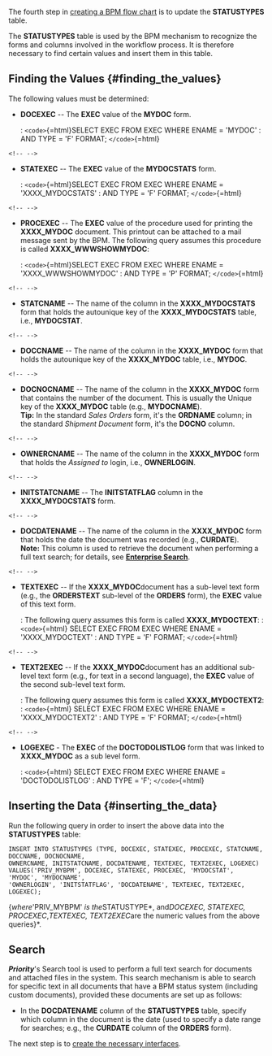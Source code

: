 The fourth step in [creating a BPM flow
chart](Creating_BPM_Flow_Charts "wikilink") is to update the
**STATUSTYPES** table.

The **STATUSTYPES** table is used by the BPM mechanism to recognize the
forms and columns involved in the workflow process. It is therefore
necessary to find certain values and insert them in this table.

## Finding the Values {#finding_the_values}

The following values must be determined:

-   **DOCEXEC** -- The **EXEC** value of the **MYDOC** form.

    :   `<code>`{=html}SELECT EXEC FROM EXEC WHERE ENAME = \'MYDOC\'
    :   AND TYPE = \'F\' FORMAT; `</code>`{=html}

```{=html}
<!-- -->
```
-   **STATEXEC** -- The **EXEC** value of the **MYDOCSTATS** form.

    :   `<code>`{=html}SELECT EXEC FROM EXEC WHERE ENAME =
        \'XXXX_MYDOCSTATS\'
    :   AND TYPE = \'F\' FORMAT; `</code>`{=html}

```{=html}
<!-- -->
```
-   **PROCEXEC** -- The **EXEC** value of the procedure used for
    printing the **XXXX_MYDOC** document. This printout can be attached
    to a mail message sent by the BPM. The following query assumes this
    procedure is called **XXXX_WWWSHOWMYDOC**:

    :   `<code>`{=html}SELECT EXEC FROM EXEC WHERE ENAME =
        \'XXXX_WWWSHOWMYDOC\'
    :   AND TYPE = \'P\' FORMAT; `</code>`{=html}

```{=html}
<!-- -->
```
-   **STATCNAME** -- The name of the column in the **XXXX_MYDOCSTATS**
    form that holds the autounique key of the **XXXX_MYDOCSTATS** table,
    i.e., **MYDOCSTAT**.

```{=html}
<!-- -->
```
-   **DOCCNAME** -- The name of the column in the **XXXX_MYDOC** form
    that holds the autounique key of the **XXXX_MYDOC** table, i.e.,
    **MYDOC**.

```{=html}
<!-- -->
```
-   **DOCNOCNAME** -- The name of the column in the **XXXX_MYDOC** form
    that contains the number of the document. This is usually the Unique
    key of the **XXXX_MYDOC** table (e.g., **MYDOCNAME**).\
    **Tip:** In the standard *Sales Orders* form, it\'s the **ORDNAME**
    column; in the standard *Shipment Document* form, it\'s the
    **DOCNO** column.

```{=html}
<!-- -->
```
-   **OWNERCNAME** -- The name of the column in the **XXXX_MYDOC** form
    that holds the *Assigned to* login, i.e., **OWNERLOGIN**.

```{=html}
<!-- -->
```
-   **INITSTATCNAME** -- The **INITSTATFLAG** column in the
    **XXXX_MYDOCSTATS** form.

```{=html}
<!-- -->
```
-   **DOCDATENAME** -- The name of the column in the **XXXX_MYDOC** form
    that holds the date the document was recorded (e.g., **CURDATE**).\
    **Note:** This column is used to retrieve the document when
    performing a full text search; for details, see [**Enterprise
    Search**](#Enterprise_Search "wikilink").

```{=html}
<!-- -->
```
-   **TEXTEXEC** -- If the **XXXX_MYDOC**document has a sub-level text
    form (e.g., the **ORDERSTEXT** sub-level of the **ORDERS** form),
    the **EXEC** value of this text form.

    :   The following query assumes this form is called
        **XXXX_MYDOCTEXT**:
    :   `<code>`{=html} SELECT EXEC FROM EXEC WHERE ENAME =
        \'XXXX_MYDOCTEXT\'
    :   AND TYPE = \'F\' FORMAT; `</code>`{=html}

```{=html}
<!-- -->
```
-   ‎**TEXT2EXEC** -- If the **XXXX_MYDOC**document has an additional
    sub-level text form (e.g., for text in a second language), the
    **EXEC** value of the second sub-level text form.

    :   The following query assumes this form is called
        **XXXX_MYDOCTEXT2**:
    :   `<code>`{=html} SELECT EXEC FROM EXEC WHERE ENAME =
        \'XXXX_MYDOCTEXT2\'
    :   AND TYPE = \'F\' FORMAT; `</code>`{=html}

```{=html}
<!-- -->
```
-   **LOGEXEC** - The **EXEC** of the **DOCTODOLISTLOG** form that was
    linked to **XXXX_MYDOC** as a sub level form.

    :   `<code>`{=html} SELECT EXEC FROM EXEC WHERE ENAME =
        \'DOCTODOLISTLOG\'
    :   AND TYPE = \'F\'; `</code>`{=html}

## Inserting the Data {#inserting_the_data}

Run the following query in order to insert the above data into the
**STATUSTYPES** table:

``` tsql
INSERT INTO STATUSTYPES (TYPE, DOCEXEC, STATEXEC, PROCEXEC, STATCNAME, DOCCNAME, DOCNOCNAME, 
OWNERCNAME, INITSTATCNAME, DOCDATENAME, TEXTEXEC, TEXT2EXEC, LOGEXEC) 
VALUES('PRIV_MYBPM', DOCEXEC, STATEXEC, PROCEXEC, 'MYDOCSTAT', 'MYDOC', 'MYDOCNAME', 
'OWNERLOGIN', 'INITSTATFLAG', 'DOCDATENAME', TEXTEXEC, TEXT2EXEC, LOGEXEC);
```

{*where*\'PRIV_MYBPM\' *is the*STATUSTYPE*, and*DOCEXEC, STATEXEC,
PROCEXEC*,*TEXTEXEC, TEXT2EXEC*are the numeric values from the above
queries}*.

## Search

***Priority***\'s Search tool is used to perform a full text search for
documents and attached files in the system. This search mechanism is
able to search for specific text in all documents that have a BPM status
system (including custom documents), provided these documents are set up
as follows:

-   In the **DOCDATENAME** column of the **STATUSTYPES** table, specify
    which column in the document is the date (used to specify a date
    range for searches; e.g., the **CURDATE** column of the **ORDERS**
    form).

The next step is to [create the necessary
interfaces](Creating_the_Necessary_Interfaces "wikilink").
